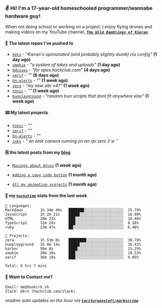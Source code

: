 ### ✌️ Hi! I'm a 17-year-old homeschooled programmer/wannabe hardware guy!

When not doing school or working on a project, I enjoy flying drones and making videos on my YouTube channel, [**_`The Wild Ramblings of Kieran`_**](https://youtube.com/@kieran.rambles).

#### 👷 The latest repos I've pushed to

- [`dots`](https://github.com/taciturnaxolotl/dots) - _"Kieran's opinionated (and probably slightly dumb) nix config"_ **(1 day ago)**
- [`smokie`](https://github.com/taciturnaxolotl/smokie) - _"a system of takes and uploads"_ **(1 day ago)**
- [`Odyssey`](https://github.com/MeghanaM4/Odyssey) - _"for apex.hackclub.com"_ **(4 days ago)**
- [`serif`](https://github.com/taciturnaxolotl/serif) - _""_ **(6 days ago)**
- [`hn-alerts`](https://github.com/taciturnaxolotl/hn-alerts) - _""_ **(1 week ago)**
- [`zera`](https://github.com/taciturnaxolotl/zera) - _"my new site v4?"_ **(1 week ago)**
- [`tonic`](https://github.com/taciturnaxolotl/tonic) - _""_ **(1 week ago)**
- [`bunplayground`](https://github.com/taciturnaxolotl/bunplayground) - _"random bun scripts that dont fit anywhere else"_ **(1 week ago)**

#### ⌨️ My latest projects

- [`tonic`](https://github.com/taciturnaxolotl/tonic) - _""_
- [`serif`](https://github.com/taciturnaxolotl/serif) - _""_
- [`hn-alerts`](https://github.com/taciturnaxolotl/hn-alerts) - _""_
- [`inky`](https://github.com/taciturnaxolotl/inky) - _" an eink camera running on an rpi zero 2 w "_

#### 🗒️ the latest posts from my [blog](https://dunkirk.sh)

- [`Musings about Atuin`](https://dunkirk.sh/blog/atuin/) **(1 week ago)**

- [`Adding a copy code button`](https://dunkirk.sh/blog/adding-a-copy-button/) **(1 month ago)**

- [`All my animation projects`](https://dunkirk.sh/blog/my-animations/) **(1 month ago)**



#### 📡 my [_`hackatime`_](https://waka.hackclub.com) stats from the last week

```text
💾 Languages:
Markdown        1h 34m 40s   ███████░░░░░░░░░░░░░░░░░░  25.79%
JavaScript      1h 2m 21s    █████░░░░░░░░░░░░░░░░░░░░  16.99%
HTML            38m 23s      ███░░░░░░░░░░░░░░░░░░░░░░  10.46%
TypeScript      31m 24s      ███░░░░░░░░░░░░░░░░░░░░░░  8.56%
ruby            23m 47s      ██░░░░░░░░░░░░░░░░░░░░░░░  6.48%

💼 Projects:
zera            1h 53m 0s    ████████░░░░░░░░░░░░░░░░░  30.78%
bunplayground   1h 0m 14s    █████░░░░░░░░░░░░░░░░░░░░  16.41%
harbor          56m 8s       ████░░░░░░░░░░░░░░░░░░░░░  15.29%
smokie          38m 39s      ███░░░░░░░░░░░░░░░░░░░░░░  10.53%
serif           36m 10s      ███░░░░░░░░░░░░░░░░░░░░░░  9.85%

Total: 6 hrs 7 mins
```

#### 📮 Want to Contact me?

```text
Email: me@dunkirk.sh
Slack: @krn (hackclub.com/slack)
```

_readme auto updates on the hour via [**`taciturnaxolotl/markscribe`**](https://github.com/taciturnaxolotl/markscribe)_
